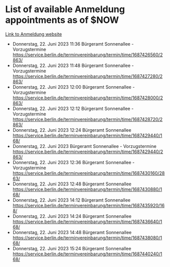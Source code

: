 # List of available Anmeldung appointments as of $NOW
[Link to Anmeldung website](https://service.berlin.de/terminvereinbarung/termin/tag.php?termin=1&anliegen[]=120686&dienstleisterlist=122210,122217,327316,122219,327312,122227,327314,122231,327346,122243,327348,122254,122252,329742,122260,329745,122262,329748,122271,327278,122273,327274,122277,327276,330436,122280,327294,122282,327290,122284,327292,122291,327270,122285,327266,122286,327264,122296,327268,150230,329760,122297,327286,122294,327284,122312,329763,122314,329775,122304,327330,122311,327334,122309,327332,317869,122281,327352,122279,329772,122283,122276,327324,122274,327326,122267,329766,122246,327318,122251,327320,122257,327322,122208,327298,122226,327300&herkunft=http%3A%2F%2Fservice.berlin.de%2Fdienstleistung%2F120686%2F)
- Donnerstag, 22. Juni 2023 11:36 Bürgeramt Sonnenallee - Vorzugstermine https://service.berlin.de/terminvereinbarung/termin/time/1687426560/2863/
- Donnerstag, 22. Juni 2023 11:48 Bürgeramt Sonnenallee - Vorzugstermine https://service.berlin.de/terminvereinbarung/termin/time/1687427280/2863/
- Donnerstag, 22. Juni 2023 12:00 Bürgeramt Sonnenallee - Vorzugstermine https://service.berlin.de/terminvereinbarung/termin/time/1687428000/2863/
- Donnerstag, 22. Juni 2023 12:12 Bürgeramt Sonnenallee - Vorzugstermine https://service.berlin.de/terminvereinbarung/termin/time/1687428720/2863/
- Donnerstag, 22. Juni 2023 12:24 Bürgeramt Sonnenallee https://service.berlin.de/terminvereinbarung/termin/time/1687429440/168/
- Donnerstag, 22. Juni 2023  Bürgeramt Sonnenallee - Vorzugstermine https://service.berlin.de/terminvereinbarung/termin/time/1687429440/2863/
- Donnerstag, 22. Juni 2023 12:36 Bürgeramt Sonnenallee - Vorzugstermine https://service.berlin.de/terminvereinbarung/termin/time/1687430160/2863/
- Donnerstag, 22. Juni 2023 12:48 Bürgeramt Sonnenallee https://service.berlin.de/terminvereinbarung/termin/time/1687430880/168/
- Donnerstag, 22. Juni 2023 14:12 Bürgeramt Sonnenallee https://service.berlin.de/terminvereinbarung/termin/time/1687435920/168/
- Donnerstag, 22. Juni 2023 14:24 Bürgeramt Sonnenallee https://service.berlin.de/terminvereinbarung/termin/time/1687436640/168/
- Donnerstag, 22. Juni 2023 14:48 Bürgeramt Sonnenallee https://service.berlin.de/terminvereinbarung/termin/time/1687438080/168/
- Donnerstag, 22. Juni 2023 15:24 Bürgeramt Sonnenallee https://service.berlin.de/terminvereinbarung/termin/time/1687440240/168/
